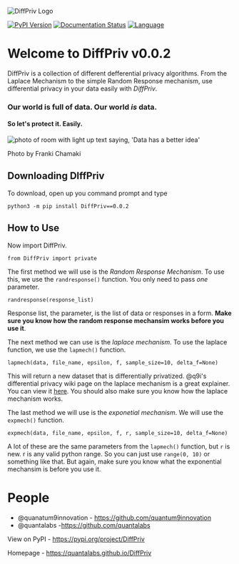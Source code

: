 ![DiffPriv Logo](https://docs.google.com/drawings/d/e/2PACX-1vQ8A92uJpy4g09GFYxayNQXOvtl0wmXXkYFiteDFSaXVcfdbcm835wc_IjjlKHlM94rjdsM7H1Szzjq/pub?w=600)

[![PyPI Version](https://shields.mitmproxy.org/pypi/v/DIffPriv.svg)](https://pypi.org/project/DiffPriv)
[![Documentation Status](https://readthedocs.org/projects/diffpriv/badge/?version=latest)](https://diffpriv.readthedocs.io/en/latest/?badge=latest)
[![Language](https://img.shields.io/badge/language-python-blueviolet)](https://github.com/Quantalabs/DiffPriv)
# Welcome to DiffPriv v0.0.2

DiffPriv is a collection of different defferential privacy algorithms. From the Laplace Mechanism
to the simple Random Response mechanism, use differential privacy in your data easily with _DiffPriv_.

### Our world is full of data. Our world *is* data.
#### So let's protect it. Easily.

![photo of room with light up text saying, 'Data has a better idea'](https://images.unsplash.com/photo-1527474305487-b87b222841cc?ixlib=rb-1.2.1&ixid=eyJhcHBfaWQiOjEyMDd9&auto=format&fit=crop&w=500&q=60)

Photo by Franki Chamaki

## Downloading DIffPriv
To download, open up you command prompt and type

    python3 -m pip install DiffPriv==0.0.2


## How to Use

Now import DiffPriv.

    from DiffPriv import private

The first method we will use is the _Random Response Mechanism_. To use this, we use the `randresponse()` function.
You only need to pass *one* parameter. 

    randresponse(response_list)
    
Response list, the parameter, is the list of data or responses in a form. __Make sure you know how the random response mechansim works before you use it__.

The next method we can use is the _laplace mechanism_. To use the laplace function, we use the `lapmech()` function.

    lapmech(data, file_name, epsilon, f, sample_size=10, delta_f=None)
    
This will return a new dataset that is differentially privatized. @q9i's differential privacy wiki page on the laplace mechanism is a great explainer. You can view it [here](https://github.com/quantum9Innovation/Differential-Privacy/wiki/Doing-Complex-Stuff-...). You should also make sure you know how the laplace mechanism works.

The last method we will use is the _exponetial mechanism_. We will use the `expmech()` function.

    expmech(data, file_name, epsilon, f, r, sample_size=10, delta_f=None)

A lot of these are the same parameters from the `lapmech()` function, but `r` is new. r is any valid python range. So you can just use `range(0, 10)` or something like that. But again, make sure you know what the exponential mechansim is before you use it.

# People
- @quanatum9innovation - https://github.com/quantum9innovation
- @quantalabs -https://github.com/quantalabs

View on PyPI - https://pypi.org/project/DiffPriv

Homepage - https://quantalabs.github.io/DiffPriv
